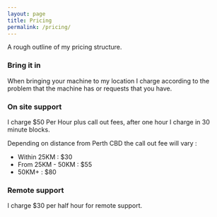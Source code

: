 ```yaml
---
layout: page
title: Pricing
permalink: /pricing/
---
```

A rough outline of my pricing structure.

### Bring it in
When bringing your machine to my location I charge according to the problem that the machine has or requests that you have.

### On site support
I charge $50 Per Hour plus call out fees, after one hour I charge in 30 minute blocks.

Depending on distance from Perth CBD the call out fee will vary :

* Within 25KM : $30
* From 25KM - 50KM : $55
* 50KM+ : $80

### Remote support
I charge $30 per half hour for remote support.
